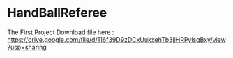 # HandBallReferee
The First Project
Download file here : https://drive.google.com/file/d/116f39D9zDCxUukxehTb3jiHRPylsqBxy/view?usp=sharing
